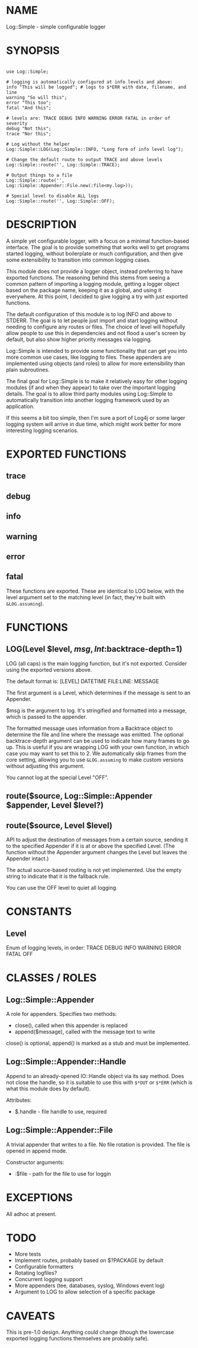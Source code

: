 # NAME

Log::Simple - simple configurable logger

# SYNOPSIS

```perl6

use Log::Simple;

# logging is automatically configured at info levels and above:
info "This will be logged"; # logs to $*ERR with date, filename, and line
warning "So will this";
error "This too";
fatal "And this";

# levels are: TRACE DEBUG INFO WARNING ERROR FATAL in order of severity
debug "Not this";
trace "Nor this";

# Log without the helper
Log::Simple::LOG(Log::Simple::INFO, "Long form of info level log");

# Change the default route to output TRACE and above levels
Log::Simple::route('', Log::Simple::TRACE);

# Output things to a file
Log::Simple::route('', Log::Simple::Appender::File.new(:file<my.log>));

# Special level to disable ALL logs
Log::Simple::route('', Log::Simple::OFF);
```

# DESCRIPTION

A simple yet configurable logger, with a focus on a minimal function-based
interface. The goal is to provide something that works well to get programs
started logging, without boilerplate or much configuration, and then give some
extensibility to transition into common logging cases.

This module does not provide a logger object, instead preferring to have
exported functions. The reasoning behind this stems from seeing a common pattern
of importing a logging module, getting a logger object based on the package
name, keeping it as a global, and using it everywhere. At this point, I decided
to give logging a try with just exported functions.

The default configuration of this module is to log INFO and above to STDERR. The
goal is to let people just import and start logging without needing to configure
any routes or files. The choice of level will hopefully allow people to use this
in dependencies and not flood a user's screen by default, but also show
higher priority messages via logging.

Log::Simple is intended to provide some functionality that can get you into more
common use cases, like logging to files. These appenders are implemented using
objects (and roles) to allow for more extensibility than plain subroutines.

The final goal for Log::Simple is to make it relatively easy for other logging
modules (if and when they appear) to take over the important logging details.
The goal is to allow third party modules using Log::Simple to automatically
transition into another logging framework used by an application.

If this seems a bit too simple, then I'm sure a port of Log4j or some larger
logging system will arrive in due time, which might work better for more
interesting logging scenarios.

# EXPORTED FUNCTIONS

## trace
## debug
## info
## warning
## error
## fatal

These functions are exported. These are identical to LOG below, with the level
argument set to the matching level (in fact, they're built with
`&LOG.assuming`).

# FUNCTIONS

## LOG(Level $level, $msg, Int :$backtrace-depth=1)

LOG (all caps) is the main logging function, but it's not exported. Consider
using the exported versions above.

The default format is: [LEVEL] DATETIME FILE:LINE: MESSAGE

The first argument is a Level, which determines if the message is sent to an
Appender.

$msg is the argument to log. It's stringified and formatted into a message,
which is passed to the appender.

The formatted message uses information from a Backtrace object to determine the
file and line where the message was emitted. The optional backtrace-depth
argument can be used to indicate how many frames to go up. This is useful if you
are wrapping LOG with your own function, in which case you may want to set this
to 2. We automatically skip frames from the core setting, allowing you to use
`&LOG.assuming` to make custom versions without adjusting this argument.

You cannot log at the special Level "OFF".

## route($source, Log::Simple::Appender $appender, Level $level?)
## route($source, Level $level)

API to adjust the destination of messages from a certain source, sending it to
the specified Appender if it is at or above the specified Level. (The function
without the Appender argument changes the Level but leaves the Appender intact.)

The actual source-based routing is not yet implemented. Use the empty string to
indicate that it is the fallback rule.

You can use the OFF level to quiet all logging.

# CONSTANTS

## Level

Enum of logging levels, in order: TRACE DEBUG INFO WARNING ERROR FATAL OFF

# CLASSES / ROLES

## Log::Simple::Appender

A role for appenders. Specifies two methods:

- close(), called when this appender is replaced
- append($message), called with the message text to write

close() is optional, append() is marked as a stub and must be implemented.

## Log::Simple::Appender::Handle

Append to an already-opened IO::Handle object via its say method. Does not close
the handle, so it is suitable to use this with `$*OUT` or `$*ERR` (which is what
this module does by default).

Attributes:
- $.handle - file handle to use, required

## Log::Simple::Appender::File

A trivial appender that writes to a file. No file rotation is provided. The file
is opened in append mode.

Constructor arguments:
- :$file - path for the file to use for loggin

# EXCEPTIONS

All adhoc at present.

# TODO

- More tests
- Implement routes, probably based on $?PACKAGE by default
- Configurable formatters
- Rotating logfiles?
- Concurrent logging support
- More appenders (tee, databases, syslog, Windows event log)
- Argument to LOG to allow selection of a specific package

# CAVEATS

This is pre-1.0 design. Anything could change (though the lowercase exported
logging functions themselves are probably safe).
